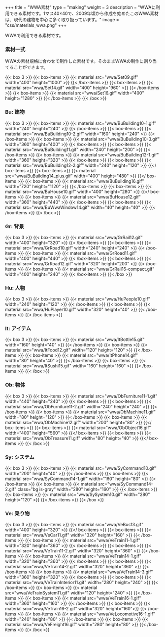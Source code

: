 +++
title = "WWA素材"
type = "making"
weight = 3
description = "WWAに利用できる素材です。1マス40×40で、2009年頃から作成を始めたこのWWA素材は、現代の建物を中心に多く取り扱っています。"
image = "css/materials_wwa.png"
+++

WWAで利用できる素材です。

### 素材一式

WWAの素材規格に合わせて制作した素材です。そのままWWAの制作に割り当てることができます。

{{< box 3 >}}
  {{< box-items >}}
    {{< material src="wwa/Set09.gif" width="400" height="1000" >}}
  {{< /box-items >}}
  {{< box-items >}}
    {{< material src="wwa/Set14.gif" width="400" height="960" >}}
  {{< /box-items >}}
  {{< box-items >}}
    {{< material src="wwa/Set16.gif" width="400" height="1280" >}}
  {{< /box-items >}}
{{< /box >}}

### Bu: 建物

{{< box 3 >}}
  {{< box-items >}}
    {{< material src="wwa/BuBuilding10-1.gif" width="240" height="240" >}}
  {{< /box-items >}}
  {{< box-items >}}
    {{< material src="wwa/BuBuilding10-2.gif" width="160" height="240" >}}
  {{< /box-items >}}
  {{< box-items >}}
    {{< material src="wwa/BuBuilding10-3.gif" width="360" height="400" >}}
  {{< /box-items >}}
  {{< box-items >}}
    {{< material src="wwa/BuBuilding11.gif" width="240" height="200" >}}
  {{< /box-items >}}
  {{< box-items >}}
    {{< material src="wwa/BuBuilding12-1.gif" width="360" height="320" >}}
  {{< /box-items >}}
  {{< box-items >}}
    {{< material src="wwa/BuBuilding12-2.gif" width="240" height="120" >}}
  {{</ box-items >}}
  {{< box-items >}}
    {{< material src="wwa/BuBuilding14_plus.gif" width="400" height="480" >}}
  {{</ box-items >}}
  {{< box-items >}}
    {{< material src="wwa/BuBuilding16.gif" width="720" height="1120" >}}
  {{< /box-items >}}
  {{< box-items >}}
    {{< material src="wwa/BuHouse10.gif" width="400" height="280" >}}
  {{</ box-items >}}
  {{< box-items >}}
    {{< material src="wwa/BuHouse12.gif" width="360" height="440" >}}
  {{< /box-items >}}
  {{< box-items >}}
    {{< material src="wwa/BuWwaWindow14.gif" width="40" height="40" >}}
  {{< /box-items >}}
{{< /box >}}

### Gr: 背景

{{< box 3 >}}
  {{< box-items >}}
    {{< material src="wwa/GrRail12.gif" width="400" height="320" >}}
  {{< /box-items >}}
  {{< box-items >}}
    {{< material src="wwa/GrRoad10.gif" width="240" height="240" >}}
  {{< /box-items >}}
  {{< box-items >}}
    {{< material src="wwa/GrRoad11.gif" width="400" height="440" >}}
  {{< /box-items >}}
  {{< box-items >}}
    {{< material src="wwa/GrRoad12.gif" width="320" height="200" >}}
  {{< /box-items >}}
  {{< box-items >}}
    {{< material src="wwa/GrRail16-compact.gif" width="400" height="240" >}}
  {{< /box-items >}}
{{< /box >}}

### Hu: 人物

{{< box 3 >}}
  {{< box-items >}}
    {{< material src="wwa/HuPeople10.gif" width="240" height="120" >}}
  {{< /box-items >}}
  {{< box-items >}}
    {{< material src="wwa/HuPlayer10.gif" width="320" height="40" >}}
  {{< /box-items >}}
{{< /box-items >}}

### It: アイテム

{{< box 3 >}}
  {{< box-items >}}
    {{< material src="wwa/ItBottle15.gif" width="160" height="40" >}}
  {{< /box-items >}}
  {{< box-items >}}
    {{< material src="wwa/ItFood12.gif" width="120" height="120" >}}
  {{< /box-items >}}
  {{< box-items >}}
    {{< material src="wwa/ItPhone14.gif" width="80" height="40" >}}
  {{< /box-items >}}
  {{< box-items >}}
    {{< material src="wwa/ItSushi15.gif" width="160" height="160" >}}
  {{< /box-items >}}
{{< /box >}}

### Ob: 物体

{{< box 3 >}}
  {{< box-items >}}
    {{< material src="wwa/ObFurniture11-1.gif" width="440" height="240" >}}
  {{< /box-items >}}
  {{< box-items >}}
    {{< material src="wwa/ObFurniture11-2.gif" width="240" height="240" >}}
  {{< /box-items >}}
  {{< box-items >}}
    {{< material src="wwa/ObMachine11.gif" width="80" height="120" >}}
  {{< /box-items >}}
  {{< box-items >}}
    {{< material src="wwa/ObMachine12.gif" width="200" height="80" >}}
  {{</ box-items >}}
  {{< box-items >}}
    {{< material src="wwa/ObObject16.gif" width="400" height="560" >}}
  {{</ box-items >}}
  {{< box-items >}}
    {{< material src="wwa/ObTreasure11.gif" width="80" height="40" >}}
  {{</ box-items >}}
{{< /box >}}

### Sy: システム

{{< box 3 >}}
  {{< box-items >}}
    {{< material src="wwa/SyCommand10.gif" width="200" height="40" >}}
  {{< /box-items >}}
  {{< box-items >}}
    {{< material src="wwa/SyCommand14-1.gif" width="160" height="80" >}}
  {{< /box-items >}}
  {{< box-items >}}
    {{< material src="wwa/SyCommand14-2.gif" class="bg is-gray" width="280" height="160" >}}
  {{< /box-items >}}
  {{< box-items >}}
    {{< material src="wwa/SySystem10.gif" width="280" height="120" >}}
  {{< /box-items >}}
{{< /box >}}

### Ve: 乗り物

{{< box 3 >}}
  {{< box-items >}}
    {{< material src="wwa/VeBus13.gif" width="400" height="320" >}}
  {{</ box-items >}}
  {{< box-items >}}
    {{< material src="wwa/VeCar11.gif" width="320" height="160" >}}
  {{< /box-items >}}
  {{< box-items >}}
    {{< material src="wwa/VeTrain11-1.gif" width="320" height="360" >}}
  {{< /box-items >}}
  {{< box-items >}}
    {{< material src="wwa/VeTrain11-2.gif" width="320" height="360" >}}
  {{< /box-items >}}
  {{< box-items >}}
    {{< material src="wwa/VeTrain14-1.gif" width="320" height="360" >}}
  {{< /box-items >}}
  {{< box-items >}}
    {{< material src="wwa/VeTrain14-2.gif" width="320" height="360" >}}
  {{< /box-items >}}
  {{< box-items >}}
    {{< material src="wwa/VeTrain14-3.gif" width="360" height="320" >}}
  {{< /box-items >}}
  {{< box-items >}}
    {{< material src="wwa/VeTrainInterior11.gif" width="280" height="240" >}}
  {{< /box-items >}}
  {{< box-items >}}
    {{< material src="wwa/VeTrainSystem11.gif" width="120" height="240" >}}
  {{< /box-items >}}
  {{< box-items >}}
    {{< material src="wwa/VeTrain16-1.gif" width="360" height="160" >}}
  {{< /box-items >}}
  {{< box-items >}}
    {{< material src="wwa/VeTrain16-2.gif" width="320" height="160">}}
  {{< /box-items >}}
  {{< box-items >}}
    {{< material src="wwa/VeLocomotive16-1.gif" width="240" height="80" >}}
  {{< /box-items >}}
  {{< box-items >}}
    {{< material src="wwa/VeFreight16.gif" width="280" height="80" >}}
  {{< /box-items >}}
{{< /box >}}